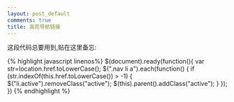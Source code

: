 ```yaml
---
layout: post_default
comments: true
title: 高亮导航链接
---
```

这段代码总要用到,贴在这里备忘:

{% highlight javascript linenos%}
$(document).ready(function(){
	var str=location.href.toLowerCase();
	$(".nav li a").each(function() {
		if (str.indexOf(this.href.toLowerCase()) > -1) {
			$("li.active").removeClass("active");
			$(this).parent().addClass("active");
		}
	});
})
{% endhighlight %}
